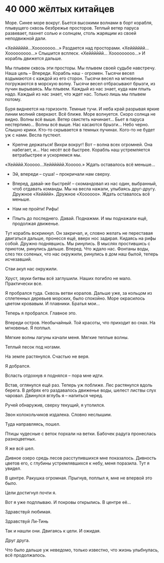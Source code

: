 # 40 000 жёлтых китайцев

Море. Синее море вокруг. Бьется высокими волнами в борт корабля, плывущего сквозь безбрежье просторов. Теплый ветер паруса развевает, пахнет солью и солнцем, столь жарящим из своей неподвижной дали.

«Хейййййй…Хоооооооо…»
Раздается над просторами.
«Хейййййй…Хооооооооо…»
Слышится всплеск.
«Хейййййй… Хооооооооо…»
И корабль движется дальше.

Мы плывем сквозь эти просторы. Мы плывем своей судьбе навстречу. Наша цель – Впереди.
Корабль наш - огромен. Тысячи весел вздымаются с каждой из его сторон. Тысячи весел на мгновенья погружаются в морскую волну. Тысячи весел отбрасывают брызги, из пучин вырываясь.
Мы плывем. Каждый из нас знает, куда нам плыть надо. Каждый из нас знает, что ждет нас.  Только лишь мы плывем потому.

Буря виднеется на горизонте. Темные тучи. И неба край разрывая яркие линии молний сверкают. Всё ближе. Море волнуется. Скоро солнца не видно. Волны всё выше.
Ветер свистеть начинает… Бьет в паруса нестерпимо…
Волны всё выше. Нас касаются брызги...
Небо черно.
Слышно крики. Кто-то скрывается в темных пучинах. Кого-то не будет уж с нами. Весла пустеют.
- Крепче держаться!
Вихри вокруг!
Вот – волна всех огромней. Она набегает, и…
Нас несёт всё быстрее. Корабль наш устремляется ветрабыстрее и ускоряемся мы.

«Хейййй.Хооооо…Хейййййй.Хооооо.»
Ждать оставалось всё меньше…

- Эй, впереди – суша! – прокричали нам сверху.
- Вперед, давай-же быстрей! – скомандовал из нас один, выбранный, чтоб отдавать команды.
Мы на весла нажали, улыбаясь друг-другу.
Дружное «Хейййй».
Дружное «Хоооооо».
Ждать оставалось всё меньше.

- Нам не пройти! Рифы!
- Плыть до последнего. Давай. Поднажми.
И мы поднажали ещё, продолжая движенье.

Тут корабль вскрикнул. Он закричал, и, словно желать не переставая двигаться дальше, пронесся ещё, вверх нос задирая. Кидаясь на рифы собой.
Дружно поднявшись. Мы ринулись. В мыслях простившись с приютом, ринулись дальше. Вперед. Что ждало нас.
Фонтаны воды, слез тех соленых, что нас окружили, ринулись в дом наш былой, теперь исчезавший.

Стаи акул нас окружили.

Хруст, звуки битвы всё заглушили.
Наших погибло не мало. Практически все.


Я пробрался туда. Сквозь ветви коралов. Дальше уже, за кольцом из сплетенных деревьев морских, было спокойно.
Море окрасилось цветом кровавым. И плавники.
Братья мои…

Теперь я пробрался. Главное это.

Впереди остров. Необычайный. Той красоты, что приходит во снах. На мгновенье.
Я поплыл.

Мягкие волны лагуны качали меня. Мягкие теплые волны.

Теплый песок под ногами.

На земле растянулся. Счастью не веря.

Я добрался.

Всласть отдохнув я поднялся – пора мне идти.

Встав, оглянулся ещё раз. Теперь уж поближе.
Лес растянулся вдоль берега. В дебрях его раздавалось движенье воды, шелест листвы слух чаровал.
Двинулся вглубь я – напиться черед.

Ручей обнаружив, сверху текущий, я утолился.

Звон колокольчиков издалека. Словно неслышим.

Туда направляясь, пошел.

Птицы чудесные с веток порхали на ветки. Бабочек радуга пронеслась разноцветных.

Я же всё шел.

Дивное озеро средь лесов расступившихся мне показалось. Дивность цветов его, с глубины устремлявшихся к небу, меня поразила. Тут я увидел.

В центре. Ракушка огромная.
Прыгнув, поплыл я, мне не впервой это было.

Цели достигнул почти я.

Вот я уже подплываю. И покровы открылись. В центре её…

Здравствуй любимая.

Здравствуй Ли-Тинь

Так и нашли они.
Двигаясь к цели.
И ожидая.

Друг друга.


Что было дальше уж неведомо, только известно, что жизнь улыбнулась, всё продолжалось.
